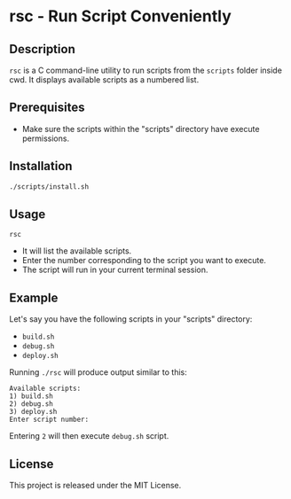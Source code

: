 # rsc - Run Script Conveniently

## Description

`rsc` is a C command-line utility to run scripts from the `scripts` folder inside cwd. It displays available scripts as a numbered list.

## Prerequisites

- Make sure the scripts within the "scripts" directory have execute permissions.

## Installation

```bash
./scripts/install.sh
```

## Usage

`rsc`

* It will list the available scripts.
* Enter the number corresponding to the script you want to execute.
* The script will run in your current terminal session.

## Example

Let's say you have the following scripts in your "scripts" directory:

- `build.sh`
- `debug.sh`
- `deploy.sh`

Running `./rsc` will produce output similar to this:

```
Available scripts:
1) build.sh
2) debug.sh
3) deploy.sh
Enter script number: 
```

Entering `2` will then execute `debug.sh` script.

## License

This project is released under the MIT License.